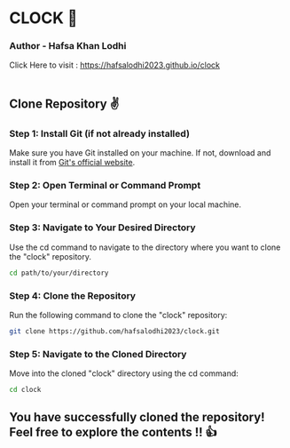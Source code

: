 # CLOCK 🎉
### Author - Hafsa Khan Lodhi
Click Here to visit : https://hafsalodhi2023.github.io/clock<br><br>
## Clone Repository ✌
### Step 1: Install Git (if not already installed)
Make sure you have Git installed on your machine. If not, download and install it from <a href="https://git-scm.com/" >Git's official website</a>.
### Step 2: Open Terminal or Command Prompt
Open your terminal or command prompt on your local machine.
### Step 3: Navigate to Your Desired Directory
Use the cd command to navigate to the directory where you want to clone the "clock" repository.
```bash
cd path/to/your/directory
```
### Step 4: Clone the Repository
Run the following command to clone the "clock" repository:
```bash
git clone https://github.com/hafsalodhi2023/clock.git
```
### Step 5: Navigate to the Cloned Directory
Move into the cloned "clock" directory using the cd command:
```bash
cd clock
```

## You have successfully cloned the repository! Feel free to explore the contents !! 👍
